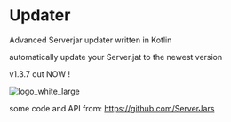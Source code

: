 # Updater

Advanced Serverjar updater written in Kotlin

automatically update your Server.jat to the newest version

v1.3.7 out NOW !

![logo_white_large](https://user-images.githubusercontent.com/80217114/159139375-ecdaa4fb-dc68-405e-b5df-6d318ac6b8ed.png)

some code and API from: https://github.com/ServerJars
